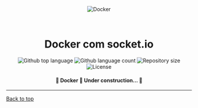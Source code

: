 <div align="center" id="top"> 
  <img src="./.github/app.gif" alt="Docker" />

&#xa0;

  <!-- <a href="https://docker.netlify.app">Demo</a> -->
</div>

<h1 align="center">Docker com socket.io</h1>

<p align="center">
  <img alt="Github top language" src="https://img.shields.io/github/languages/top/{{YOUR_GITHUB_USERNAME}}/docker?color=56BEB8">

  <img alt="Github language count" src="https://img.shields.io/github/languages/count/{{YOUR_GITHUB_USERNAME}}/docker?color=56BEB8">

  <img alt="Repository size" src="https://img.shields.io/github/repo-size/{{YOUR_GITHUB_USERNAME}}/docker?color=56BEB8">

  <img alt="License" src="https://img.shields.io/github/license/{{YOUR_GITHUB_USERNAME}}/docker?color=56BEB8">

  <!-- <img alt="Github issues" src="https://img.shields.io/github/issues/{{YOUR_GITHUB_USERNAME}}/docker?color=56BEB8" /> -->

  <!-- <img alt="Github forks" src="https://img.shields.io/github/forks/{{YOUR_GITHUB_USERNAME}}/docker?color=56BEB8" /> -->

  <!-- <img alt="Github stars" src="https://img.shields.io/github/stars/{{YOUR_GITHUB_USERNAME}}/docker?color=56BEB8" /> -->
</p>

<!-- Status -->

 <h4 align="center"> 
	🚧  Docker 🚀 Under construction...  🚧
</h4>

<hr>

<a href="#top">Back to top</a>

